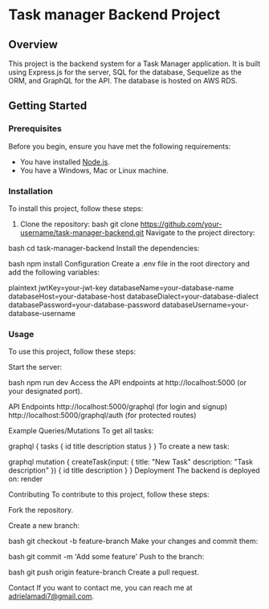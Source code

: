 # Task manager Backend Project

## Overview
This project is the backend system for a Task Manager application. It is built using Express.js for the server, SQL for the database, Sequelize as the ORM, and GraphQL for the API. The database is hosted on AWS RDS.

## Getting Started

### Prerequisites
Before you begin, ensure you have met the following requirements:
- You have installed [Node.js](https://nodejs.org/).
- You have a Windows, Mac or Linux machine.

### Installation
To install this project, follow these steps:

1. Clone the repository:
   bash
   git clone https://github.com/your-username/task-manager-backend.git
Navigate to the project directory:

bash
cd task-manager-backend
Install the dependencies:

bash
npm install
Configuration
Create a .env file in the root directory and add the following variables:

plaintext
jwtKey=your-jwt-key
databaseName=your-database-name
databaseHost=your-database-host
databaseDialect=your-database-dialect
databasePassword=your-database-password
databaseUsername=your-database-username
### Usage
To use this project, follow these steps:

Start the server:

bash
npm run dev
Access the API endpoints at http://localhost:5000 (or your designated port).

API Endpoints
http://localhost:5000/graphql (for login and signup)
http://localhost:5000/graphql/auth (for protected routes)


Example Queries/Mutations
To get all tasks:

graphql
{
  tasks {
    id
    title
    description
    status
  }
}
To create a new task:

graphql
mutation {
  createTask(input: {
    title: "New Task"
    description: "Task description"
  }) {
    id
    title
    description
  }
}
Deployment
The backend is deployed on: render

Contributing
To contribute to this project, follow these steps:

Fork the repository.

Create a new branch:

bash
git checkout -b feature-branch
Make your changes and commit them:

bash
git commit -m 'Add some feature'
Push to the branch:

bash
git push origin feature-branch
Create a pull request.

Contact
If you want to contact me, you can reach me at adrielamadi7@gmail.com.

